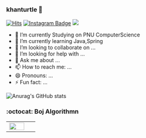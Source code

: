 ### khanturtle 👋
[![Hits](https://hits.seeyoufarm.com/api/count/incr/badge.svg?url=https%3A%2F%2Fgithub.com%2Fkhanturtle&count_bg=%23EB8B10&title_bg=%23684327&icon=&icon_color=%23E7E7E7&title=VISIT&edge_flat=false)](https://github.com/khanturtle) 
[![Instagram Badge](https://img.shields.io/badge/Instagram-9c38d1?style=flat&logo=Instagram&logoColor=white)](https://www.instagram.com/barrel_prooof)
<img src="https://img.shields.io/badge/velog-20C997?style=flat&logo=velog&logoColor=white&link=https://velog.io/@khanturtle">
- 🔭 I’m currently Studying on PNU ComputerScience
- 🌱 I’m currently learning Java,Spring
- 👯 I’m looking to collaborate on ...
- 🤔 I’m looking for help with ...
- 💬 Ask me about ...
- 📫 How to reach me: ...
- 😄 Pronouns: ...
- ⚡ Fun fact: ...

![Anurag's GitHub stats](https://github-readme-stats.vercel.app/api?username=khanturtle&show_icons=true&theme=radical)
### :octocat: Boj Algorithmn
<table id="stats">
  <tr>
  <td valign="top" width="50%"><img src="http://mazassumnida.wtf/api/v2/generate_badge?boj=whwnsgh0310" align="left" style="width: 80%" /></td>
  </tr>
</table>
